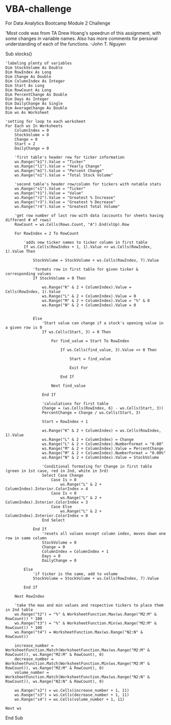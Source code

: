 # VBA-challenge
For Data Analytics Bootcamp Module 2 Challenge

'Most code was from TA Drew Hoang's speedrun of this assignment, with some changes in variable names. Also has more comments for personal understanding of each of the functions. -John T. Nguyen

Sub stocks()

    'labeling plenty of variables
    Dim StockVolume As Double
    Dim RowIndex As Long
    Dim Change As Double
    Dim ColumnIndex As Integer
    Dim Start As Long
    Dim RowCount As Long
    Dim PercentChange As Double
    Dim Days As Integer
    Dim DailyChange As Single
    Dim AverageChange As Double
    Dim ws As Worksheet
        
    'setting for loop to each worksheet
    For Each ws In Worksheets
        ColumnIndex = 0
        StockVolume = 0
        Change = 0
        Start = 2
        DailyChange = 0
        
        'first table's header row for ticker information
        ws.Range("k1").Value = "Ticker"
        ws.Range("l1").Value = "Yearly Change"
        ws.Range("m1").Value = "Percent Change"
        ws.Range("n1").Value = "Total Stock Volume"
        
        'second table's header row/column for tickers with notable stats
        ws.Range("s1").Value = "Ticker"
        ws.Range("t1").Value = "Value"
        ws.Range("r2").Value = "Greatest % Increase"
        ws.Range("r3").Value = "Greatest % Decrease"
        ws.Range("r4").Value = "Greatest Total Volume"
        
        'get row number of last row with data (accounts for sheets having different # of rows)
        RowCount = ws.Cells(Rows.Count, "A").End(xlUp).Row
        
        For RowIndex = 2 To RowCount
            
            'adds new ticker names to ticker column in first table
            If ws.Cells(RowIndex + 1, 1).Value <> ws.Cells(RowIndex, 1).Value Then
            
                StockVolume = StockVolume + ws.Cells(RowIndex, 7).Value
                
                'formats row in first table for given ticker & corresponding values
                If StockVolume = 0 Then
                
                    ws.Range("K" & 2 + ColumnIndex).Value = Cells(RowIndex, 1).Value
                    ws.Range("L" & 2 + ColumnIndex).Value = 0
                    ws.Range("M" & 2 + ColumnIndex).Value = "%" & 0
                    ws.Range("N" & 2 + ColumnIndex).Value = 0
                    
                    
                Else
                    'Start value can change if a stock's opening value in a given row is 0
                    If ws.Cells(Start, 3) = 0 Then
                    
                        For find_value = Start To RowIndex
                            
                            If ws.Cells(find_value, 3).Value <> 0 Then
                            
                                Start = find_value
                                
                                Exit For
                                
                            End If
                            
                        Next find_value
                        
                    End If
                    
                    'calculations for first table
                    Change = (ws.Cells(RowIndex, 6) - ws.Cells(Start, 3))
                    PercentChange = Change / ws.Cells(Start, 3)
                    
                    Start = RowIndex + 1
                    
                    ws.Range("K" & 2 + ColumnIndex) = ws.Cells(RowIndex, 1).Value
                    ws.Range("L" & 2 + ColumnIndex) = Change
                    ws.Range("L" & 2 + ColumnIndex).NumberFormat = "0.00"
                    ws.Range("M" & 2 + ColumnIndex).Value = PercentChange
                    ws.Range("M" & 2 + ColumnIndex).NumberFormat = "0.00%"
                    ws.Range("N" & 2 + ColumnIndex).Value = StockVolume
                    
                    'Conditional formating for Change in first table (green in 1st case, red in 2nd, white in 3rd)
                    Select Case Change
                        Case Is > 0
                            ws.Range("L" & 2 + ColumnIndex).Interior.ColorIndex = 4
                        Case Is < 0
                            ws.Range("L" & 2 + ColumnIndex).Interior.ColorIndex = 3
                        Case Else
                            ws.Range("L" & 2 + ColumnIndex).Interior.ColorIndex = 0
                    End Select
                
                End If
                    'resets all values except column index, moves down one row in same column
                    StockVolume = 0
                    Change = 0
                    ColumnIndex = ColumnIndex + 1
                    Days = 0
                    DailyChange = 0
                    
            Else
                'if ticker is the same, add to volume
                StockVolume = StockVolume + ws.Cells(RowIndex, 7).Value
            
            End If
        
        Next RowIndex
        
        'take the max and min values and respective tickers to place them in 2nd table
        ws.Range("t2") = "%" & WorksheetFunction.Max(ws.Range("M2:M" & RowCount)) * 100
        ws.Range("t3") = "%" & WorksheetFunction.Min(ws.Range("M2:M" & RowCount)) * 100
        ws.Range("t4") = WorksheetFunction.Max(ws.Range("N2:N" & RowCount))
        
        increase_number = WorksheetFunction.Match(WorksheetFunction.Max(ws.Range("M2:M" & RowCount)), ws.Range("M2:M" & RowCount), 0)
        decrease_number = WorksheetFunction.Match(WorksheetFunction.Min(ws.Range("M2:M" & RowCount)), ws.Range("M2:M" & RowCount), 0)
        volume_number = WorksheetFunction.Match(WorksheetFunction.Max(ws.Range("N2:N" & RowCount)), ws.Range("N2:N" & RowCount), 0)
        
        ws.Range("s2") = ws.Cells(increase_number + 1, 11)
        ws.Range("s3") = ws.Cells(decrease_number + 1, 11)
        ws.Range("s4") = ws.Cells(volume_number + 1, 11)
        
    Next ws
        
End Sub

